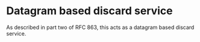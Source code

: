 Datagram based discard service
===

As described in part two of RFC 863, this acts as a datagram based discard service.
